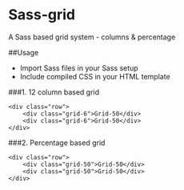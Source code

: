 # Sass-grid
A Sass based grid system - columns &amp; percentage

##Usage

* Import Sass files in your Sass setup
* Include compiled CSS in your HTML template

###1. 12 column based grid

    <div class="row">
        <div class="grid-6">Grid-50</div>
        <div class="grid-6">Grid-50</div>
    </div>

###2. Percentage based grid

    <div class="row">
        <div class="grid-50">Grid-50</div>
        <div class="grid-50">Grid-50</div>
    </div>
